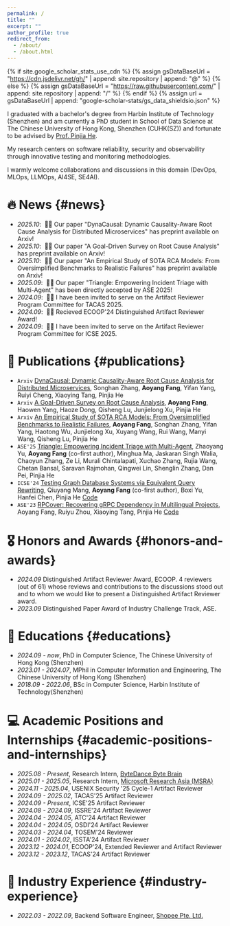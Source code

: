 ```yaml
---
permalink: /
title: ""
excerpt: ""
author_profile: true
redirect_from: 
  - /about/
  - /about.html
---
```


{% if site.google_scholar_stats_use_cdn %}
{% assign gsDataBaseUrl = "https://cdn.jsdelivr.net/gh/" | append: site.repository | append: "@" %}
{% else %}
{% assign gsDataBaseUrl = "https://raw.githubusercontent.com/" | append: site.repository | append: "/" %}
{% endif %}
{% assign url = gsDataBaseUrl | append: "google-scholar-stats/gs_data_shieldsio.json" %}

<span class='anchor' id='about-me'></span>

I graduated with a bachelor's degree from Harbin Institute of Technology (Shenzhen) and am currently a PhD student in School of Data Science at The Chinese University of Hong Kong, Shenzhen (CUHK(SZ)) and fortunate to be advised by [Prof. Pinjia He](https://pinjiahe.github.io/).

My research centers on software reliability, security and observability through innovative testing and monitoring methodologies. 

I warmly welcome collaborations and discussions in this domain (DevOps, MLOps, LLMOps, AI4SE, SE4AI). 

# 🔥 News {#news}
- *2025.10*: &nbsp;🎉🎉 Our paper "DynaCausal: Dynamic Causality-Aware Root Cause Analysis for Distributed Microservices" has preprint available on Arxiv!
- *2025.10*: &nbsp;🎉🎉 Our paper "A Goal-Driven Survey on Root Cause Analysis" has preprint available on Arxiv!
- *2025.10*: &nbsp;🎉🎉 Our paper "An Empirical Study of SOTA RCA Models: From Oversimplified Benchmarks to Realistic Failures" has preprint available on Arxiv!
- *2025.09*: &nbsp;🎉🎉 Our paper "Triangle: Empowering Incident Triage with Multi-Agent" has been directly accepted by ASE 2025!
- *2024.09*: &nbsp;🎉🎉 I have been invited to serve on the Artifact Reviewer Program Committee for TACAS 2025.
- *2024.09*: &nbsp;🎉🎉 Recieved ECOOP'24 Distinguished Artifact Reviewer Award!
- *2024.09*: &nbsp;🎉🎉 I have been invited to serve on the Artifact Reviewer Program Committee for ICSE 2025.


# 📝 Publications {#publications} 

- `Arxiv` [DynaCausal: Dynamic Causality-Aware Root Cause Analysis for Distributed Microservices](https://arxiv.org/abs/2510.22613), Songhan Zhang, **Aoyang Fang**, Yifan Yang, Ruiyi Cheng, Xiaoying Tang, Pinjia He
- `Arxiv` [A Goal-Driven Survey on Root Cause Analysis](https://arxiv.org/abs/2510.19593), **Aoyang Fang**, Haowen Yang, Haoze Dong, Qisheng Lu, Junjielong Xu, Pinjia He
- `Arxiv` [An Empirical Study of SOTA RCA Models: From Oversimplified Benchmarks to Realistic Failures](https://www.arxiv.org/abs/2510.04711), **Aoyang Fang**, Songhan Zhang, Yifan Yang, Haotong Wu, Junjielong Xu, Xuyang Wang, Rui Wang, Manyi Wang, Qisheng Lu, Pinjia He
- `ASE'25` [Triangle: Empowering Incident Triage with Multi-Agent](/assets/publications/ase25/ASE_triangle.pdf), Zhaoyang Yu, **Aoyang Fang** (co-first author), Minghua Ma, Jaskaran Singh Walia, Chaoyun Zhang, Ze Li, Murali Chintalapati, Xuchao Zhang, Rujia Wang, Chetan Bansal, Saravan Rajmohan, Qingwei Lin, Shenglin Zhang, Dan Pei, Pinjia He
- `ICSE'24` [Testing Graph Database Systems via Equivalent Query Rewriting](/assets/publications/icse24/grev.pdf), Qiuyang Mang, **Aoyang Fang** (co-first author), Boxi Yu, Hanfei Chen, Pinjia He <a href="https://github.com/CUHK-SE-Group/GRev" class="badge">Code</a>
- `ASE'23` [RPCover: Recovering gRPC Dependency in Multilingual Projects](/assets/publications/ase23/ASE_grpc.pdf), Aoyang Fang, Ruiyu Zhou, Xiaoying Tang, Pinjia He <a href="https://github.com/CUHK-SE-Group/protoc-gen-scip" class="badge">Code</a>


# 🎖 Honors and Awards {#honors-and-awards}
- *2024.09* Distinguished Artifact Reviewer Award, ECOOP. 4 reviewers (out of 61) whose reviews and contributions to the discussions stood out and to whom we would like to present a Distinguished Artifact Reviewer award.
- *2023.09* Distinguished Paper Award of Industry Challenge Track, ASE. 

# 📖 Educations {#educations}
- *2024.09 - now*, PhD in Computer Science, The Chinese University of Hong Kong (Shenzhen)
- *2023.01 - 2024.07*, MPhil in Computer Information and Engineering, The Chinese University of Hong Kong (Shenzhen)
- *2018.09 - 2022.06*, BSc in Computer Science, Harbin Institute of Technology(Shenzhen) 

# 💻 Academic Positions and Internships {#academic-positions-and-internships}
- *2025.08 - Present*, Research Intern, [ByteDance Byte Brain](https://www.bytedance.com/)
- *2025.01 - 2025.05*, Research Intern, [Microsoft Research Asia (MSRA)](https://www.microsoft.com/en-us/research/lab/microsoft-research-asia/)
- *2024.11 - 2025.04*, USENIX Security '25 Cycle-1 Artifact Reviewer
- *2024.09 - 2025.02*, TACAS'25 Artifact Reviewer
- *2024.09 - Present*, ICSE'25 Artifact Reviewer
- *2024.08 - 2024.09*, ISSRE'24 Artifact Reviewer
- *2024.04 - 2024.05*, ATC'24 Artifact Reviewer
- *2024.04 - 2024.05*, OSDI'24 Artifact Reviewer
- *2024.03 - 2024.04*, TOSEM'24 Reviewer
- *2024.01 - 2024.02*, ISSTA'24 Artifact Reviewer
- *2023.12 - 2024.01*, ECOOP'24, Extended Reviewer and Artifact Reviewer
- *2023.12 - 2023.12*, TACAS'24 Artifact Reviewer

# 💼 Industry Experience {#industry-experience}
- *2022.03 - 2022.09*, Backend Software Engineer, [Shopee Pte. Ltd.](https://shopee.com/)